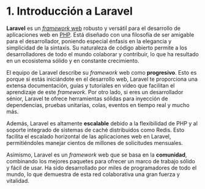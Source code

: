 # 1. Introducción a Laravel

**Laravel** es un [*framework* web](https://en.wikipedia.org/wiki/Web_framework) robusto y versátil para el desarrollo de aplicaciones web en [PHP](https://en.wikipedia.org/wiki/PHP). Está diseñado con una filosofía de ser amigable para el desarrollador, poniendo especial énfasis en la elegancia y simplicidad de la sintaxis. Su naturaleza de código abierto permite a los desarrolladores de todo el mundo colaborar y contribuir, lo que ha resultado en un ecosistema sólido y en constante crecimiento.

El equipo de Laravel describe su *framework* web como **progresivo**. Esto es porque si estás iniciándote en el desarrollo web, Laravel te proporciona una extensa documentación, guías y tutoriales en vídeo que facilitan el aprendizaje de este *framework*. Por otro lado, si eres un desarrollador sénior, Laravel te ofrece herramientas sólidas para inyección de dependencias, pruebas unitarias, colas, eventos en tiempo real y mucho más.

Además, Laravel es altamente **escalable** debido a la flexibilidad de PHP y al soporte integrado de sistemas de caché distribuidos como Redis. Esto facilita el escalado horizontal de las aplicaciones web en Laravel, permitiéndoles manejar cientos de millones de solicitudes mensuales.

Asimismo, Laravel es un *framework* web que se basa en la **comunidad**, combinando los mejores paquetes para ofrecer un marco de trabajo sólido y fácil de usar. Ha sido desarrollado por miles de programadores de todo el mundo, lo que demuestra de esta red colaborativa una gran fuerza y vitalidad.
